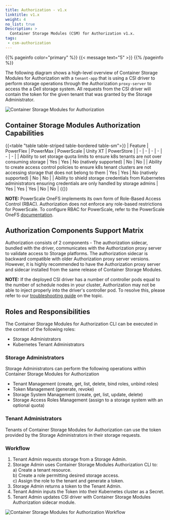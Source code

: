 ```yaml
---
title: Authorization - v1.x
linktitle: v1.x
weight: 4 
no_list: true
Description: >
  Container Storage Modules (CSM) for Authorization v1.x.
tags:
 - csm-authorization
---
```


{{% pageinfo color="primary" %}}
{{< message text="5" >}} 
{{% /pageinfo %}}

The following diagram shows a high-level overview of Container Storage Modules for Authorization with a `tenant-app` that is using a CSI driver to perform storage operations through the Authorization `proxy-server` to access the a Dell storage system. All requests from the CSI driver will contain the token for the given tenant that was granted by the Storage Administrator.

![Container Storage Modules for Authorization](../../../../images/authorization/v1.x/karavi-authorization-example.png "Container Storage Modules for Authorization")

## Container Storage Modules Authorization Capabilities
{{<table "table table-striped table-bordered table-sm">}}
| Feature | PowerFlex | PowerMax | PowerScale | Unity XT | PowerStore |
| - | - | - | - | - | - |
| Ability to set storage quota limits to ensure k8s tenants are not over consuming storage | Yes | Yes | No (natively supported) | No | No |
| Ability to create access control policies to ensure k8s tenant clusters are not accessing storage that does not belong to them | Yes | Yes | No (natively supported) | No | No |
| Ability to shield storage credentials from Kubernetes administrators ensuring credentials are only handled by storage admins | Yes | Yes | Yes | No | No |
{{</table>}}

**NOTE:** PowerScale OneFS implements its own form of Role-Based Access Control (RBAC). Authorization does not enforce any role-based restrictions for PowerScale. To configure RBAC for PowerScale, refer to the PowerScale OneFS [documentation](https://www.dell.com/support/home/en-us/product-support/product/isilon-onefs/docs).

## Authorization Components Support Matrix
Authorization consists of 2 components - The authorization sidecar, bundled with the driver, communicates with the Authorization proxy server to validate access to Storage platforms. The authorization sidecar is backward compatible with older Authorization proxy server versions. However, it is highly recommended to have the Authorization proxy server and sidecar installed from the same release of Container Storage Modules.

**NOTE:** If the deployed CSI driver has a number of controller pods equal to the number of schedule nodes in your cluster, Authorization may not be able to inject properly into the driver's controller pod.
To resolve this, please refer to our [troubleshooting guide](./troubleshooting) on the topic.

## Roles and Responsibilities

The Container Storage Modules for Authorization CLI can be executed in the context of the following roles:
- Storage Administrators
- Kubernetes Tenant Administrators

### Storage Administrators

Storage Administrators can perform the following operations within Container Storage Modules for Authorization

- Tenant Management (create, get, list, delete, bind roles, unbind roles)
- Token Management (generate, revoke)
- Storage System Management (create, get, list, update, delete)
- Storage Access Roles Management (assign to a storage system with an optional quota)

### Tenant Administrators

Tenants of Container Storage Modules  for Authorization can use the token provided by the Storage Administrators in their storage requests.

### Workflow

1) Tenant Admin requests storage from a Storage Admin.
2) Storage Admin uses Container Storage Modules Authorization CLI to:<br>
    a) Create a tenant resource.<br>
    b) Create a role permitting desired storage access.<br>
    c) Assign the role to the tenant and generate a token.<br>
3) Storage Admin returns a token to the Tenant Admin.
4) Tenant Admin inputs the Token into their Kubernetes cluster as a Secret.
5) Tenant Admin updates CSI driver with Container Storage Modules Authorization sidecar module.

![Container Storage Modules for Authorization Workflow](../../../../images/authorization/v1.x/design2.png "Authorization Workflow")
